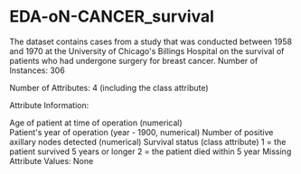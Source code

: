 # EDA-oN-CANCER_survival
The dataset contains cases from a study that was conducted between
1958 and 1970 at the University of Chicago's Billings Hospital on
the survival of patients who had undergone surgery for breast
cancer.
Number of Instances: 306

Number of Attributes: 4 (including the class attribute)

Attribute Information:

Age of patient at time of operation (numerical)\
Patient's year of operation (year - 1900, numerical)
Number of positive axillary nodes detected (numerical)
Survival status (class attribute)
1 = the patient survived 5 years or longer
2 = the patient died within 5 year
Missing Attribute Values: None
